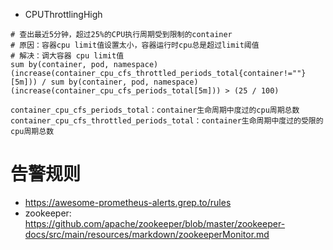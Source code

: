 * CPUThrottlingHigh
```
# 查出最近5分钟，超过25%的CPU执行周期受到限制的container
# 原因：容器cpu limit值设置太小，容器运行时cpu总是超过limit阈值
# 解决：调大容器 cpu limit值
sum by(container, pod, namespace) (increase(container_cpu_cfs_throttled_periods_total{container!=""}[5m])) / sum by(container, pod, namespace) (increase(container_cpu_cfs_periods_total[5m])) > (25 / 100)
```
```
container_cpu_cfs_periods_total：container生命周期中度过的cpu周期总数
container_cpu_cfs_throttled_periods_total：container生命周期中度过的受限的cpu周期总数
```

# 告警规则
* https://awesome-prometheus-alerts.grep.to/rules
* zookeeper: https://github.com/apache/zookeeper/blob/master/zookeeper-docs/src/main/resources/markdown/zookeeperMonitor.md